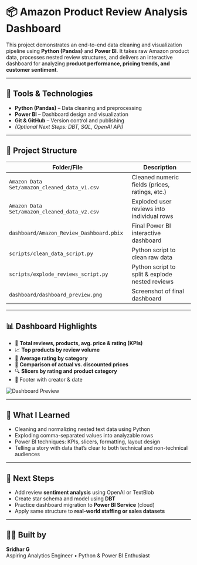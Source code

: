 # 📦 Amazon Product Review Analysis Dashboard

This project demonstrates an end-to-end data cleaning and visualization pipeline using **Python (Pandas)** and **Power BI**. It takes raw Amazon product data, processes nested review structures, and delivers an interactive dashboard for analyzing **product performance, pricing trends, and customer sentiment**.

---

## 🔧 Tools & Technologies

- **Python (Pandas)** – Data cleaning and preprocessing
- **Power BI** – Dashboard design and visualization
- **Git & GitHub** – Version control and publishing
- *(Optional Next Steps: DBT, SQL, OpenAI API)*

---

## 📁 Project Structure

| Folder/File | Description |
|-------------|-------------|
| `Amazon Data Set/amazon_cleaned_data_v1.csv` | Cleaned numeric fields (prices, ratings, etc.) |
| `Amazon Data Set/amazon_cleaned_data_v2.csv` | Exploded user reviews into individual rows |
| `dashboard/Amazon_Review_Dashboard.pbix` | Final Power BI interactive dashboard |
| `scripts/clean_data_script.py` | Python script to clean raw data |
| `scripts/explode_reviews_script.py` | Python script to split & explode nested reviews |
| `dashboard/dashboard_preview.png` | Screenshot of final dashboard |

---

## 📊 Dashboard Highlights

- 📌 **Total reviews, products, avg. price & rating (KPIs)**
- 📈 **Top products by review volume**
- 💬 **Average rating by category**
- 💸 **Comparison of actual vs. discounted prices**
- 🔍 **Slicers by rating and product category**
- 🧾 Footer with creator & date

![Dashboard Preview](dashboard/dashboard_preview.png)

---

## 🧠 What I Learned

- Cleaning and normalizing nested text data using Python
- Exploding comma-separated values into analyzable rows
- Power BI techniques: KPIs, slicers, formatting, layout design
- Telling a story with data that’s clear to both technical and non-technical audiences

---

## 🚀 Next Steps

- Add review **sentiment analysis** using OpenAI or TextBlob
- Create star schema and model using **DBT**
- Practice dashboard migration to **Power BI Service** (cloud)
- Apply same structure to **real-world staffing or sales datasets**

---

## 🧑‍💻 Built by

**Sridhar G**  
Aspiring Analytics Engineer • Python & Power BI Enthusiast  
